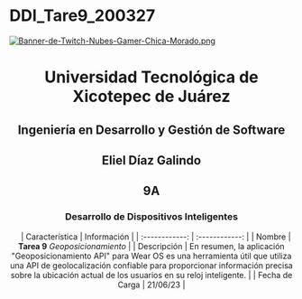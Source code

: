 # DDI_Tare9_200327

[![Banner-de-Twitch-Nubes-Gamer-Chica-Morado.png](https://i.postimg.cc/15q3LFXF/Banner-de-Twitch-Nubes-Gamer-Chica-Morado.png)](https://postimg.cc/MvzwBvyZ)

<div align="center">
  
# Universidad Tecnológica de Xicotepec de Juárez


## Ingeniería en Desarrollo y Gestión de Software
## Eliel Díaz Galindo 
## 9A
### Desarrollo de Dispositivos Inteligentes




&nbsp;
&nbsp;
|  Característica |  Información |
| :------------: | :------------: |
| Nombre | **Tarea 9** *Geoposicionamiento* |
| Descripción  | En resumen, la aplicación "Geoposicionamiento API" para Wear OS es una herramienta útil que utiliza una API de geolocalización confiable para proporcionar información precisa sobre la ubicación actual de los usuarios en su reloj inteligente.   |
|  Fecha de Carga | 21/06/23  |
